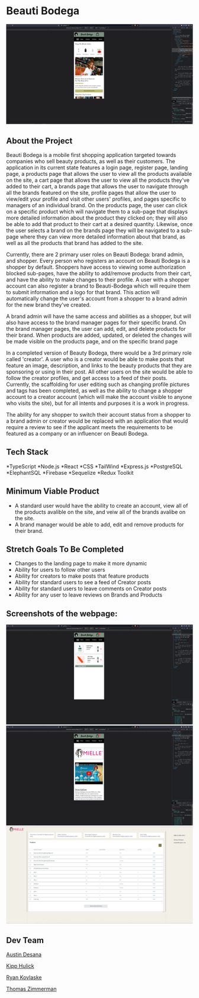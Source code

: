 # Beauti Bodega

![Images](beauti_bodega.PNG)


## About the Project

Beauti Bodega is a mobile first shopping application targeted towards companies who sell beauty products, as well as their customers. The application in its current state features a login page, register page, landing page, a products page that allows the user to view all the products available on the site, a cart page that allows the user to view all the products they've added to their cart, a brands page that allows the user to navigate through all the brands featured on the site, profile pages that allow the user to view/edit your profile and visit other users' profiles, and pages specific to managers of an individual brand. On the products page, the user can click on a specific product which will navigate them to a sub-page that displays more detailed information about the product they clicked on; they will also be able to add that product to their cart at a desired quantity. Likewise, once the user selects a brand on the brands page they will be navigated to a sub-page where they can view more detailed information about that brand, as well as all the products that brand has added to the site.

Currently, there are 2 primary user roles on Beauti Bodega: brand admin, and shopper. Every person who registers an account on Beauti Bodega is a shopper by default. Shoppers have access to viewing some authorization blocked sub-pages, have the ability to add/remove products from their cart, and have the ability to make changes to their profile. A user with a shopper account can also register a brand to Beauti-Bodega which will require them to submit information and a logo for that brand. This action will automatically change the user's account from a shopper to a brand admin for the new brand they've created.

A brand admin will have the same access and abilities as a shopper, but will also have access to the brand manager pages for their specific brand. On the brand manager pages, the user can add, edit, and delete products for their brand. When products are added, updated, or deleted the changes will be made visible on the products page, and on the specific brand page

In a completed version of Beauty Bodega, there would be a 3rd primary role called 'creator'. A user who is a creator would be able to make posts that feature an image, description, and links to the beauty products that they are sponsoring or using in their post. All other users on the site would be able to follow the creator profiles, and get access to a feed of their posts. Currently, the scaffolding for user editing such as changing profile pictures and tags has been completed, as well as the ability to change a shopper account to a creator account (which will make the account visible to anyone who visits the site), but for all intents and purposes it is a work in progress.

The ability for any shopper to switch their account status from a shopper to a brand admin or creator would be replaced with an application that would require a review to see if the applicant meets the requirements to be featured as a company or an influencer on Beauti Bodega.
## Tech Stack

*TypeScript
*Node.js
*React
*CSS
*TailWind
*Express.js
*PostgreSQL
*ElephantSQL
*Firebase
*Sequelize
*Redux Toolkit

## Minimum Viable Product

* A standard user would have the ability to create an account, view all of the products avalible on the site, and veiw all of the brands avalibe on the site. 
* A brand manager would be able to add, edit and remove products for their brand. 
## Stretch Goals To Be Completed

* Changes to the landing page to make it more dynamic
* Ability for users to follow other users
* Ability for creators to make posts that feature products
* Ability for standard users to see a feed of Creator posts
* Ability for standard users to leave comments on Creator posts
* Ability for any user to leave reviews on Brands and Products

## Screenshots of the webpage:

![Images](beauti_bodega1.PNG)
![Images](beauti_bodega2.PNG)
![Images](beauti_bodega3.PNG)


## Dev Team

[Austin Desana](https://github.com/adesana)

[Kipp Hulick](https://github.com/kippHulick)

[Ryan Kovlaske](https://github.com/Rkovl)

[Thomas Zimmerman](https://github.com/clintwestwords)

